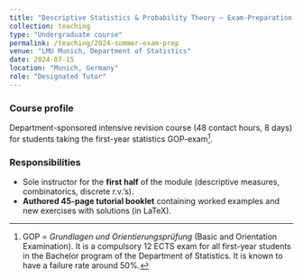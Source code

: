 ```yaml
---
title: "Descriptive Statistics & Probability Theory – Exam-Preparation Course"
collection: teaching
type: "Undergraduate course"
permalink: /teaching/2024-summer-exam-prep
venue: "LMU Munich, Department of Statistics"
date: 2024-07-15
location: "Munich, Germany"
role: "Designated Tutor"
---
```


### Course profile  
Department-sponsored intensive revision course (48 contact hours, 8 days) for students taking the first-year statistics GOP-exam[^1].

### Responsibilities  
- Sole instructor for the **first half** of the module (descriptive measures, combinatorics, discrete r.v.’s).  
- **Authored 45-page tutorial booklet** containing worked examples and new exercises with solutions (in LaTeX).

[^1]: GOP = *Grundlagen und Orientierungsprüfung* (Basic and Orientation Examination). It is a compulsory 12 ECTS exam for all first-year students in the Bachelor program of the Department of Statistics. It is known to have a failure rate around 50%.